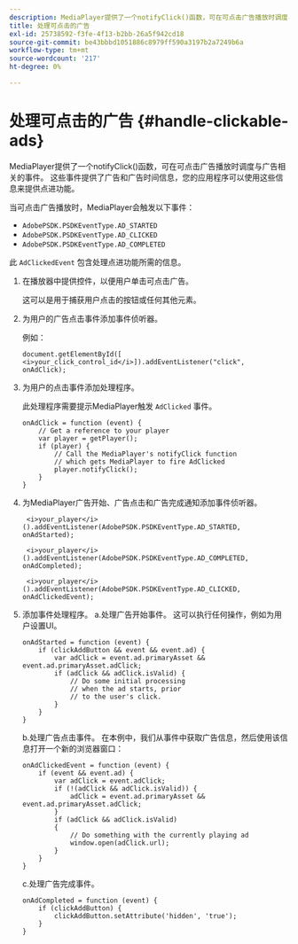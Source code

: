 ```yaml
---
description: MediaPlayer提供了一个notifyClick()函数，可在可点击广告播放时调度与广告相关的事件。 这些事件提供了广告和广告时间信息，您的应用程序可以使用这些信息来提供点进功能。
title: 处理可点击的广告
exl-id: 25738592-f3fe-4f13-b2bb-26a5f942cd18
source-git-commit: be43bbbd1051886c8979ff590a3197b2a7249b6a
workflow-type: tm+mt
source-wordcount: '217'
ht-degree: 0%

---
```


# 处理可点击的广告 {#handle-clickable-ads}

MediaPlayer提供了一个notifyClick()函数，可在可点击广告播放时调度与广告相关的事件。 这些事件提供了广告和广告时间信息，您的应用程序可以使用这些信息来提供点进功能。

当可点击广告播放时，MediaPlayer会触发以下事件：

* `AdobePSDK.PSDKEventType.AD_STARTED`
* `AdobePSDK.PSDKEventType.AD_CLICKED`
* `AdobePSDK.PSDKEventType.AD_COMPLETED`

此 `AdClickedEvent` 包含处理点进功能所需的信息。

1. 在播放器中提供控件，以便用户单击可点击广告。

   这可以是用于捕获用户点击的按钮或任何其他元素。
1. 为用户的广告点击事件添加事件侦听器。

   例如：

   ```
   document.getElementById([ 
   <i>your_click_control_id</i>]).addEventListener("click", onAdClick);
   ```

1. 为用户的点击事件添加处理程序。

   此处理程序需要提示MediaPlayer触发 `AdClicked` 事件。

   ```
   onAdClick = function (event) { 
       // Get a reference to your player 
       var player = getPlayer(); 
       if (player) { 
           // Call the MediaPlayer's notifyClick function 
           // which gets MediaPlayer to fire AdClicked 
           player.notifyClick(); 
       } 
   } 
   ```

1. 为MediaPlayer广告开始、广告点击和广告完成通知添加事件侦听器。

   ```
    <i>your_player</i>().addEventListener(AdobePSDK.PSDKEventType.AD_STARTED, onAdStarted); 
   
    <i>your_player</i>().addEventListener(AdobePSDK.PSDKEventType.AD_COMPLETED, onAdCompleted);
   
    <i>your_player</i>().addEventListener(AdobePSDK.PSDKEventType.AD_CLICKED, onAdClickedEvent);
   ```

1. 添加事件处理程序。
a.处理广告开始事件。
这可以执行任何操作，例如为用户设置UI。

   ```
   onAdStarted = function (event) { 
       if (clickAddButton && event && event.ad) { 
           var adClick = event.ad.primaryAsset && event.ad.primaryAsset.adClick; 
           if (adClick && adClick.isValid) { 
               // Do some initial processing  
               // when the ad starts, prior 
               // to the user's click. 
           } 
       } 
   }
   ```

   b.处理广告点击事件。
在本例中，我们从事件中获取广告信息，然后使用该信息打开一个新的浏览器窗口：

   ```
   onAdClickedEvent = function (event) { 
       if (event && event.ad) { 
           var adClick = event.adClick; 
           if (!(adClick && adClick.isValid)) { 
               adClick = event.ad.primaryAsset && event.ad.primaryAsset.adClick; 
           } 
           if (adClick && adClick.isValid) 
           { 
               // Do something with the currently playing ad 
               window.open(adClick.url); 
           } 
       } 
   }
   ```

   c.处理广告完成事件。

   ```
   onAdCompleted = function (event) { 
       if (clickAddButton) { 
           clickAddButton.setAttribute('hidden', 'true'); 
       } 
   }
   ```
